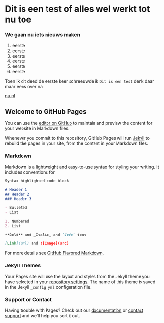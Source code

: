 # Dit is een test of alles wel werkt tot nu toe
### We gaan nu iets nieuws maken

1. eerste
1. eerste
1. eerste
  1. eerste
  1. eerste
  1. eerste

Toen ik dit deed de eerste keer schreeuwde ik `Dit is een test` denk daar maar eens over na

[nu.nl](https://nu.nl)








## Welcome to GitHub Pages

You can use the [editor on GitHub](https://github.com/EstebanVihaio/markregistration/edit/master/docs/index.md) to maintain and preview the content for your website in Markdown files.

Whenever you commit to this repository, GitHub Pages will run [Jekyll](https://jekyllrb.com/) to rebuild the pages in your site, from the content in your Markdown files.

### Markdown

Markdown is a lightweight and easy-to-use syntax for styling your writing. It includes conventions for

```markdown
Syntax highlighted code block

# Header 1
## Header 2
### Header 3

- Bulleted
- List

1. Numbered
2. List

**Bold** and _Italic_ and `Code` text

[Link](url) and ![Image](src)
```

For more details see [GitHub Flavored Markdown](https://guides.github.com/features/mastering-markdown/).

### Jekyll Themes

Your Pages site will use the layout and styles from the Jekyll theme you have selected in your [repository settings](https://github.com/EstebanVihaio/markregistration/settings). The name of this theme is saved in the Jekyll `_config.yml` configuration file.

### Support or Contact

Having trouble with Pages? Check out our [documentation](https://docs.github.com/categories/github-pages-basics/) or [contact support](https://github.com/contact) and we’ll help you sort it out.

